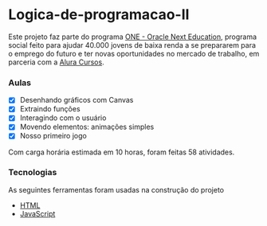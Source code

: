 # Logica-de-programacao-II
<p>Este projeto faz parte do programa <a href="https://www.oracle.com/br/education/oracle-next-education/" target="_blank">ONE - Oracle Next Education</a>, programa social feito para ajudar 40.000 jovens de baixa renda a se prepararem para o emprego do futuro e ter novas oportunidades no mercado de trabalho, em parceria com a <a href="https://www.alura.com.br/">Alura Cursos</a>.</p>

<a></a>

### Aulas  
- [x] Desenhando gráficos com Canvas
- [x] Extraindo funções
- [x] Interagindo com o usuário
- [x] Movendo elementos: animações simples
- [x] Nosso primeiro jogo

<p>Com carga horária estimada em 10 horas, foram feitas 58 atividades.
  
  ### Tecnologias
  As seguintes ferramentas foram usadas na construção do projeto
  - [HTML](https://www.w3schools.com/html/)
  - [JavaScript](https://www.javascript.com/)
 
